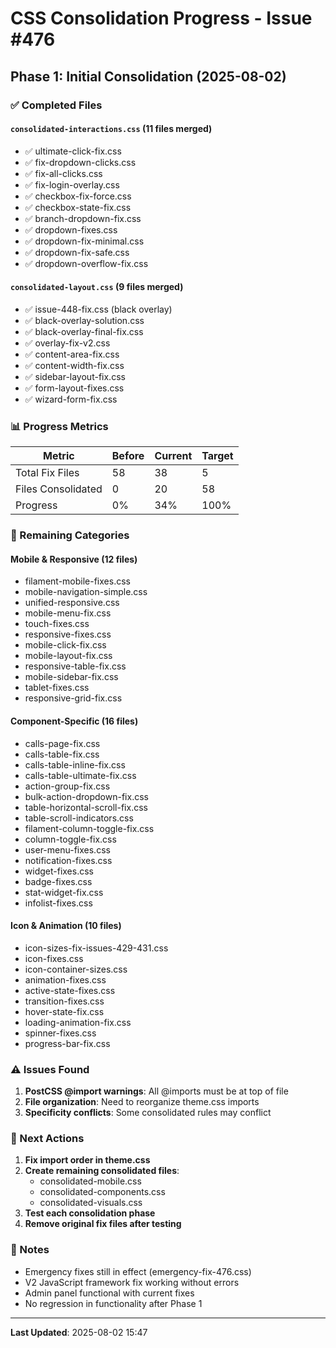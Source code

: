 # CSS Consolidation Progress - Issue #476

## Phase 1: Initial Consolidation (2025-08-02)

### ✅ Completed Files

#### `consolidated-interactions.css` (11 files merged)
- ✅ ultimate-click-fix.css
- ✅ fix-dropdown-clicks.css  
- ✅ fix-all-clicks.css
- ✅ fix-login-overlay.css
- ✅ checkbox-fix-force.css
- ✅ checkbox-state-fix.css
- ✅ branch-dropdown-fix.css
- ✅ dropdown-fixes.css
- ✅ dropdown-fix-minimal.css
- ✅ dropdown-fix-safe.css
- ✅ dropdown-overflow-fix.css

#### `consolidated-layout.css` (9 files merged)
- ✅ issue-448-fix.css (black overlay)
- ✅ black-overlay-solution.css
- ✅ black-overlay-final-fix.css
- ✅ overlay-fix-v2.css
- ✅ content-area-fix.css
- ✅ content-width-fix.css
- ✅ sidebar-layout-fix.css
- ✅ form-layout-fixes.css
- ✅ wizard-form-fix.css

### 📊 Progress Metrics

| Metric | Before | Current | Target |
|--------|--------|---------|--------|
| Total Fix Files | 58 | 38 | 5 |
| Files Consolidated | 0 | 20 | 58 |
| Progress | 0% | 34% | 100% |

### 🚧 Remaining Categories

#### Mobile & Responsive (12 files)
- filament-mobile-fixes.css
- mobile-navigation-simple.css
- unified-responsive.css
- mobile-menu-fix.css
- touch-fixes.css
- responsive-fixes.css
- mobile-click-fix.css
- mobile-layout-fix.css
- responsive-table-fix.css
- mobile-sidebar-fix.css
- tablet-fixes.css
- responsive-grid-fix.css

#### Component-Specific (16 files)
- calls-page-fix.css
- calls-table-fix.css
- calls-table-inline-fix.css
- calls-table-ultimate-fix.css
- action-group-fix.css
- bulk-action-dropdown-fix.css
- table-horizontal-scroll-fix.css
- table-scroll-indicators.css
- filament-column-toggle-fix.css
- column-toggle-fix.css
- user-menu-fixes.css
- notification-fixes.css
- widget-fixes.css
- badge-fixes.css
- stat-widget-fix.css
- infolist-fixes.css

#### Icon & Animation (10 files)
- icon-sizes-fix-issues-429-431.css
- icon-fixes.css
- icon-container-sizes.css
- animation-fixes.css
- active-state-fixes.css
- transition-fixes.css
- hover-state-fix.css
- loading-animation-fix.css
- spinner-fixes.css
- progress-bar-fix.css

### ⚠️ Issues Found

1. **PostCSS @import warnings**: All @imports must be at top of file
2. **File organization**: Need to reorganize theme.css imports
3. **Specificity conflicts**: Some consolidated rules may conflict

### 🔧 Next Actions

1. **Fix import order in theme.css**
2. **Create remaining consolidated files**:
   - consolidated-mobile.css
   - consolidated-components.css
   - consolidated-visuals.css
3. **Test each consolidation phase**
4. **Remove original fix files after testing**

### 📝 Notes

- Emergency fixes still in effect (emergency-fix-476.css)
- V2 JavaScript framework fix working without errors
- Admin panel functional with current fixes
- No regression in functionality after Phase 1

---

**Last Updated**: 2025-08-02 15:47